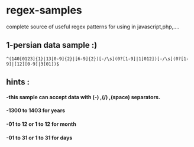# regex-samples
complete source of useful regex patterns for using in javascript,php,....

## 1-persian data sample :)
 
`^(140[0123]{1}|13[0-9]{2}|[6-9]{2})[-/\s](0?[1-9]|1[012])[-/\s](0?[1-9]|[12][0-9]|3[01])$`

## hints :

#### -this sample can accept data with (-) ,(/) ,(space) separators.
#### -1300 to 1403 for years
#### -01 to 12 or 1 to 12 for month
#### -01 to 31 or 1 to 31 for days
